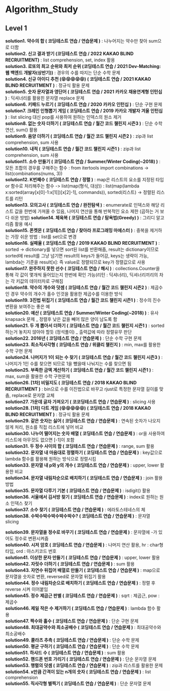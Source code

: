 # Algorithm_Study

## Level 1  
**solution1. 약수의 합 ( 코딩테스트 연습 / 연습문제 )** : 나누어지는 약수만 찾아 sum으로 더함  
**solution2. 신고 결과 받기 (코딩테스트 연습 / 2022 KAKAO BLIND RECRUITMENT)** : list comprehension, set, index 활용  
**solution3. 로또의 최고 순위와 최저 순위 (코딩테스트 연습 / 2021 Dev-Matching: 웹 백엔드 개발자(상반기))** : 경우의 수를 따지는 단순 수학 문제  
**solution4. 신규 아이디 추천 (😝😝😝😝😝) ( 코딩테스트 연습 / 2021 KAKAO BLIND RECRUITMENT )** : 정규식 활용 문제   
**solution5. 숫자 문자열과 영단어 ( 코딩테스트 연습 / 2021 카카오 채용연계형 인턴십 )** : 딕셔너리를 활용힌 문자열 replace 문제  
**solution6. 키패드 누르기 ( 코딩테스트 연습 / 2020 카카오 인턴십 )** : 단순 구현 문제  
**solution7. 크레인 인형뽑기 게임 ( 코딩테스트 연습 / 2019 카카오 개발자 겨울 인턴십 )** : list slicing 대신 pop를 사용하여 원하는 인덱스의 원소 제거  
**solution8. 없는 숫자 더하기 ( 코딩테스트 연습 / 월간 코드 챌린지 시즌3 )** : 단순 수학 연산, sum() 활용  
**solution9. 음양 더하기 ( 코딩테스트 연습 / 월간 코드 챌린지 시즌2 )** : zip과 list comprehension, sum 사용  
**solution10. 내적 ( 코딩테스트 연습 / 월간 코드 챌린지 시즌1 )** : zip과 list comprehension, sum 사용  
**solution11. 소수 만들기 ( 코딩테스트 연습 / Summer/Winter Coding(~2018) )** : 모든 조합의 경우를 구해주는 함수 : from itertools import combinations -> list(combinations(nums, 3))  
**solution12. K번째수 ( 코딩테스트 연습 / 정렬 )** : map은 리스트의 요소를 지정된 타입 or 함수로 처리해주는 함수 -> list(map(형식, 대상)) : list(map(lambda x:sorted(array[x[0]-1:x[1]])[x[2]-1], commands)), sorted(리스트) -> 정렬된 리스트를 리턴  
**solution13. 모의고사 ( 코딩테스트 연습 / 완전탐색 )** : enumerate로 인덱스와 해당 리스트 값을 한번에 가져올 수 있음, 나머지 연산을 통해 반복적인 요소 제한 (곱하는 거 보다 쉬운 방법)
**solution14. 체육복 ( 코딩테스트 연습 / 탐욕법(Greedy) )** : 그리디 알고리즘 활용 예시  
**solution15. 폰켓몬 ( 코딩테스트 연습 / 찾아라 프로그래밍 마에스터 )** : 중복을 제거하는 가장 쉬운 방법 : list를 set으로 변경  
**solution16. 실패율 ( 코딩테스트 연습 / 2019 KAKAO BLIND RECRUITMENT )** : sorted -> dictionary를 넣으면 sort된 list를 반환해줌, result는 dictionary이므로 sorted에 result를 그냥 넘기면 result의 keys가 들어감, keys는 생략이 가능, lambda는 기준을 result[x]: 즉 value로 정렬되므로 key가 정렬값으로 사용  
**solution17. 완주하지 못한 선수 ( 코딩테스트 연습 / 해시 )** : collections.Counter을 통해 각 값이 몇개씩 들어있는지 한번에 확인 가능(리턴 : 딕셔너리), 딕셔너리끼리의 차는 각 키값의 데이터차로 구해짐  
**solution18. 약수의 개수와 덧셈 ( 코딩테스트 연습 / 월간 코드 챌린지 시즌2 )** : 제곱수인 경우 약수의 개수가 홀수 인것을 활용한 제곱수를 이용한 방식  
**solution19. 3진법 뒤집기 ( 코딩테스트 연습 / 월간 코드 챌린지 시즌1 )** : 정수의 진수 변환을 보여주는 좋은 예  
**solution20. 예산 ( 코딩테스트 연습 / Summer/Winter Coding(~2018) )** : 유사 knapsack 문제 _ 정렬후 낮은 값을 빼어 많은 양이 남도록 함  
**solution21. 두 개 뽑아서 더하기 ( 코딩테스트 연습 / 월간 코드 챌린지 시즌1 )** : sorted 하는거 놓치지 않아야 할듯 (정석풀이) _ 출력값에 따라 정렬유무 판단  
**solution22. 2016년 ( 코딩테스트 연습 / 연습문제 )** : 단순 수학 구현 문제  
**solution23. 최소직사각형 ( 코딩테스트 연습 / 위클리 챌린지 )** : min, max를 활용한 수학 구현 문제  
**solution24. 나머지가 1이 되는 수 찾기 ( 코딩테스트 연습 / 월간 코드 챌린지 시즌3 )** : 나머지가 1인 수를 찾으면 되므로 1을 뺐을때 나눠지는 수를 찾으면 됨  
**solution25. 부족한 금액 계산하기 ( 코딩테스트 연습 / 월간 코드 챌린지 시즌1 )** : max, sum을 활용한 수학 구현문제  
**solution26. [1차] 비밀지도 ( 코딩테스트 연습 / 2018 KAKAO BLIND RECRUITMENT )** : bin으로 수를 이진법으로 바꾸고 rjust로 특정한 문자열 길이를 맞춤, replace로 문자열 교체  
**solution27. 가운데 글자 가져오기 ( 코코딩테스트 연습 / 연습문제 )** : slicing 사용  
**solution28. [1차] 다트 게임 (😝😝😝😝😝) ( 코딩테스트 연습 / 2018 KAKAO BLIND RECRUITMENT )** : 정규식 활용 문제  
**solution29. 같은 숫자는 싫어 ( 코딩테스트 연습 / 연습문제 )** : 연속된 숫자가 나오지 않게 처리, 원소를 직접 리스트에 넣어 비교  
**solution30. 나누어 떨어지는 숫자 배열 ( 코딩테스트 연습 / 연습문제 )** : or을 사용하여 리스트에 아무것도 없으면 [-1]이 포함  
**solution31. 두 정수 사이의 합 ( 코딩테스트 연습 / 연습문제 )** : range, sum 활용  
**solution32. 문자열 내 마음대로 정렬하기 ( 코딩테스트 연습 / 연습문제 )** : key값으로 lambda 함수를 활용해 원하는 방식으로 정렬시킴  
**solution33. 문자열 내 p와 y의 개수 ( 코딩테스트 연습 / 연습문제 )** : upper, lower 활용한 비교  
**solution34. 문자열 내림차순으로 배치하기 ( 코딩테스트 연습 / 연습문제 )** : join 활용 방법  
**solution35. 문자열 다루기 기본 ( 코딩테스트 연습 / 연습문제 )** : isdigit() 활용  
**solution36. 서울에서 김서방 찾기 ( 코딩테스트 연습 / 연습문제 )** : index로 원하는 원소 인덱스 찾기  
**solution37. 소수 찾기 ( 코딩테스트 연습 / 연습문제 )** : 에라토스테네스의 체  
**solution38. 수박수박수박수박수박수? ( 코딩테스트 연습 / 연습문제 )** : 문자열 slicing
  
**solution39. 문자열을 정수로 바꾸기 ( 코딩테스트 연습 / 연습문제 )** : 문자열에 -가 있어도 정수로 변환시켜줌  
**solution40. 시저 암호 ( 코딩테스트 연습 / 연습문제 )** : 나머지 연산 활용, hr : char형 타입, ord : 아스키코드 번호  
**solution41. 이상한 문자 만들기 ( 코딩테스트 연습 / 연습문제 )** : upper, lower 활용  
**solution42. 자릿수 더하기 ( 코딩테스트 연습 / 연습문제 )** : sum 활용  
**solution43. 자연수 뒤집어 배열로 만들기 ( 코딩테스트 연습 / 연습문제 )** : map으로 문자열을 숫자로 변환, reversed로 문자열 뒤집기 활용  
**solution44. 정수 내림차순으로 배치하기 ( 코딩테스트 연습 / 연습문제 )** : 정렬 후 reverse 시켜 이어붙임  
**solution45. 정수 제곱근 판별 ( 코딩테스트 연습 / 연습문제 )** : sqrt : 제곱근, pow : 제곱수  
**solution46. 제일 작은 수 제거하기 ( 코딩테스트 연습 / 연습문제 )** : lambda 함수 활용  
**solution47. 짝수와 홀수 ( 코딩테스트 연습 / 연습문제 )** : 단순 구현 문제  
**solution48. 최대공약수와 최소공배수 ( 코딩테스트 연습 / 연습문제 )** : 최대공약수와 최소공배수  
**solution49. 콜라츠 추측 ( 코딩테스트 연습 / 연습문제 )** : 단순 수학 문제  
**solution50. 평균 구하기 ( 코딩테스트 연습 / 연습문제 )** : 단순 수학 문제  
**solution51. 하샤드 수 ( 코딩테스트 연습 / 연습문제 )** : sum 활용  
**solution52. 핸드폰 번호 가리기 ( 코딩테스트 연습 / 연습문제 )** : 단순 문자열 문제  
**solution53. 행렬의 덧셈 ( 코딩테스트 연습 / 연습문제 )** : zip과 리스트를 활용한 문제  
**solution54. x만큼 간격이 있는 n개의 숫자 ( 코딩테스트 연습 / 연습문제 )** : list comprehension  
**solution55. 직사각형 별찍기 ( 코딩테스트 연습 / 연습문제 )** : 단순 문자열 문제  